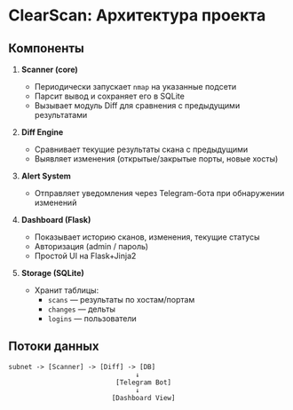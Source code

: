 # ClearScan: Архитектура проекта

## Компоненты

1. **Scanner (core)**
   - Периодически запускает `nmap` на указанные подсети
   - Парсит вывод и сохраняет его в SQLite
   - Вызывает модуль Diff для сравнения с предыдущими результатами

2. **Diff Engine**
   - Сравнивает текущие результаты скана с предыдущими
   - Выявляет изменения (открытые/закрытые порты, новые хосты)

3. **Alert System**
   - Отправляет уведомления через Telegram-бота при обнаружении изменений

4. **Dashboard (Flask)**
   - Показывает историю сканов, изменения, текущие статусы
   - Авторизация (admin / пароль)
   - Простой UI на Flask+Jinja2

5. **Storage (SQLite)**
   - Хранит таблицы:
     - `scans` — результаты по хостам/портам
     - `changes` — дельты
     - `logins` — пользователи

## Потоки данных

```text
subnet -> [Scanner] -> [Diff] -> [DB]
                                ↓
                           [Telegram Bot]
                                ↓
                          [Dashboard View]
